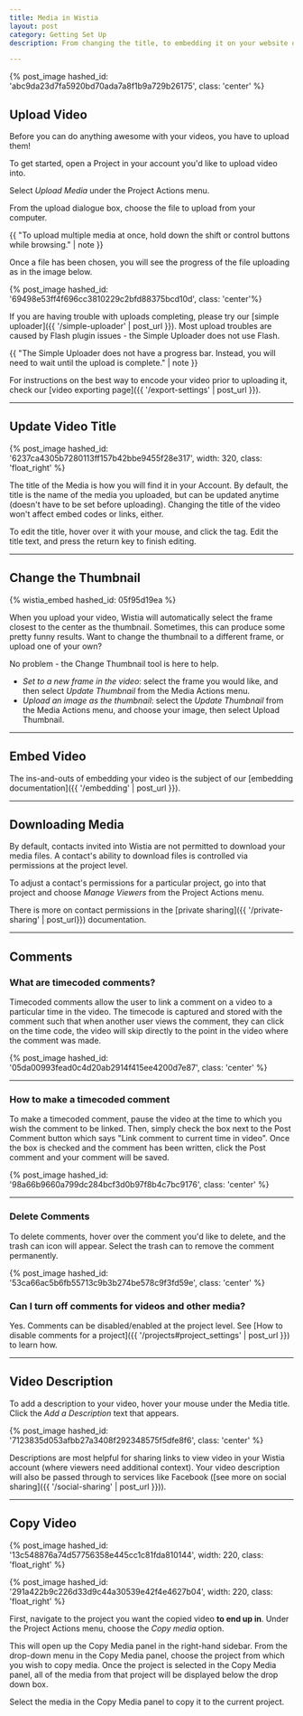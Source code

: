 ```yaml
---
title: Media in Wistia
layout: post
category: Getting Set Up
description: From changing the title, to embedding it on your website or blog, learn all the functionality for uploaded media here.

---
```


{% post_image hashed_id: 'abc9da23d7fa5920bd70ada7a8f1b9a729b26175', class: 'center' %}

## Upload Video

Before you can do anything awesome with your videos, you have to upload them! 

To get started, open a Project in your account you'd like to upload video into.

Select *Upload Media* under the
<span class="action_menu">Project Actions</span> menu.

From the upload dialogue box, choose the file to upload from your computer.

{{ "To upload multiple media at once, hold down the shift or control buttons while browsing." | note }}

Once a file has been chosen, you will see the progress of the file uploading
as in the image below.

{% post_image hashed_id: '69498e53ff4f696cc3810229c2bfd88375bcd10d', class: 'center'%}

If you are having trouble with uploads completing, please try our
[simple uploader]({{ '/simple-uploader' | post_url }}). Most upload troubles
are caused by Flash plugin issues - the Simple Uploader does not use Flash. 

{{ "The Simple Uploader does not have a progress bar. Instead, you will need to wait until the upload is complete." | note }}

For instructions on the best way to encode your video prior to uploading it,
check our [video exporting page]({{ '/export-settings' | post_url }}).

---

## Update Video Title

{% post_image hashed_id: '6237ca4305b7280113ff157b42bbe9455f28e317', width: 320, class: 'float_right' %}

The title of the Media is how you will find it in your Account.  By default,
the title is the name of the media you uploaded, but can be updated anytime 
(doesn't have to be set before uploading). Changing the title of the video won't
affect embed codes or links, either.

To edit the title, hover over it with your mouse, and click the 
<span class="edit_tag"></span> tag. Edit the title text, and press the 
<span class="code">return</span> key to finish editing.

---

## Change the Thumbnail

{% wistia_embed hashed_id: 05f95d19ea %}

When you upload your video, Wistia will automatically select the frame closest
to the center as the thumbnail. Sometimes, this can produce some pretty funny 
results. Want to change the thumbnail to a different frame, or upload one of
your own?

No problem - the Change Thumbnail tool is here to help. 

* *Set to a new frame in the video*: select the frame you would like, and then 
  select *Update Thumbnail* from the <span class="action_menu">Media Actions</span> menu.
* *Upload an image as the thumbnail*: select the *Update Thumbnail* from the 
  <span class="action_menu">Media Actions</span> menu, and choose your image, 
  then select Upload Thumbnail.

---

## Embed Video

The ins-and-outs of embedding your video is the subject of our 
[embedding documentation]({{ '/embedding' | post_url }}).

---

## Downloading Media 

By default, contacts invited into Wistia are not permitted to download your
media files. A contact's ability to download files is controlled via 
permissions at the project level. 

To adjust a contact's permissions for a particular project, go into that 
project and choose *Manage Viewers* from the
<span class="action_menu">Project Actions</span> menu. 

There is more on contact permissions in the [private sharing]({{ '/private-sharing' | post_url}})
documentation.

---

## Comments

### What are timecoded comments?

Timecoded comments allow the user to link a comment on a video to a particular 
time in the video.  The timecode is captured and stored with the comment such 
that when another user views the comment, they can click on the time code, the 
video will skip directly to the point in the video where the comment was made.

{% post_image hashed_id: '05da00993fead0c4d20ab2914f415ee4200d7e87', class: 'center' %}

---

### How to make a timecoded comment

To make a timecoded comment, pause the video at the time to which you wish the 
comment to be linked.  Then, simply check the box next to the Post Comment button 
which says "Link comment to current time in video".  Once the box is checked and 
the comment has been written, click the 
<span class="faux_button">Post comment</span> and your comment will be saved.

{% post_image hashed_id: '98a66b9660a799dc284bcf3d0b97f8b4c7bc9176', class: 'center' %}

---

### Delete Comments

To delete comments, hover over the comment you'd like to delete, and the trash
can icon will appear. Select the trash can to remove the comment permanently.

{% post_image hashed_id: '53ca66ac5b6fb55713c9b3b274be578c9f3fd59e', class: 'center' %}

### Can I turn off comments for videos and other media?

Yes. Comments can be disabled/enabled at the project level. See
[How to disable comments for a project]({{ '/projects#project_settings' | post_url }})
to learn how.

---

## Video Description

To add a description to your video, hover your mouse under the Media title.
Click the *Add a Description* text that appears.

{% post_image hashed_id: '7123835d053afbb27a3408f292348575f5dfe8f6', class: 'center' %}

Descriptions are most helpful for sharing links to view video in your Wistia
account (where viewers need additional context). Your video description will
also be passed through to services like Facebook ([see more on social sharing]({{ '/social-sharing' | post_url }})). 

---

## Copy Video

{% post_image hashed_id: '13c548876a74d57756358e445cc1c81fda810144', width: 220, class: 'float_right' %}

{% post_image hashed_id: '291a422b9c226d33d9c44a30539e42f4e4627b04', width: 220, class: 'float_right' %}

First, navigate to the project you want the copied video **to end up in**. Under
the <span class="action_menu">Project Actions</span> menu, choose the *Copy media* option.

This will open up the Copy Media panel in the right-hand sidebar.  From the 
drop-down menu in the Copy Media panel, choose the project from which you wish 
to copy media.  Once the project is selected in the Copy Media panel, all of the 
media from that project will be displayed below the drop down box.

Select the media in the Copy Media panel to copy it to the current project.

